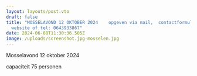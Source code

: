 ```yaml
---
layout: layouts/post.vto
draft: false
title: "MOSSELAVOND 12 OKTOBER 2024    opgeven via mail,  contactformulier
  website of tel: 0643933867"
date: 2024-06-08T11:30:36.505Z
image: /uploads/screenshot.jpg-mosselen.jpg
---
```

Mosselavond 12 oktober 2024

capaciteit 75 personen